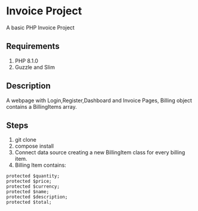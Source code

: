 # Invoice Project

A basic PHP Invoice Project

## Requirements

1. PHP 8.1.0
2. Guzzle and Slim

## Description
A webpage with Login,Register,Dashboard and Invoice Pages, Billing object contains a BillingItems array.

## Steps

1. git clone
2. compose install
3. Connect data source creating a new BillingItem class for every billing item.
4. Billing Item contains:
  ```
  protected $quantity;
  protected $price;
  protected $currency;
  protected $name;
  protected $description;
  protected $total;
  ```